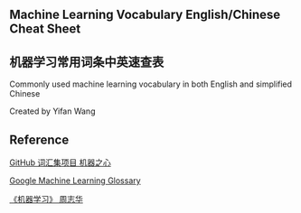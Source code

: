 ## Machine Learning Vocabulary English/Chinese Cheat Sheet

## 机器学习常用词条中英速查表

Commonly used machine learning vocabulary in both English and simplified Chinese

Created by Yifan Wang


## Reference 
[GitHub 词汇集项目 机器之心](https://jiqizhixin.github.io/AI-Terminology-page/)

[Google Machine Learning Glossary](https://developers.google.com/machine-learning/glossary)

[《机器学习》 周志华](https://cs.nju.edu.cn/zhouzh/zhouzh.files/publication/MLbook2016.htm)

